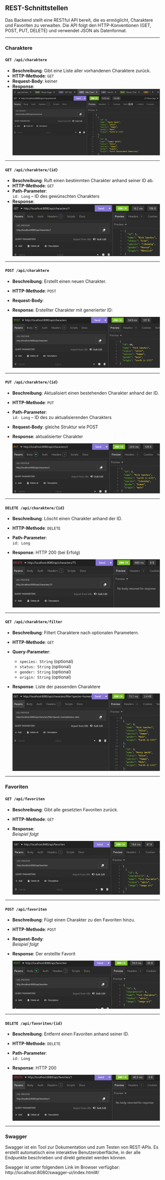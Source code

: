 ## REST-Schnittstellen

Das Backend stellt eine RESTful API bereit, die es ermöglicht, Charaktere und Favoriten zu verwalten. Die API folgt den HTTP-Konventionen (GET, POST, PUT, DELETE) und verwendet JSON als Datenformat.

---

### Charaktere

#### `GET /api/charaktere`
- **Beschreibung**: Gibt eine Liste aller vorhandenen Charaktere zurück.
- **HTTP-Methode**: `GET`
- **Request-Body**: keiner
- **Response**:  
  ![REST1](/docs/screenshots/REST1.png)


---

#### `GET /api/charaktere/{id}`
- **Beschreibung**: Ruft einen bestimmten Charakter anhand seiner ID ab.
- **HTTP-Methode**: `GET`
- **Path-Parameter**:  
  `id: Long` – ID des gewünschten Charakters
- **Response**:  
  ![REST2](/docs/screenshots/REST2.png)


---

#### `POST /api/charaktere`
- **Beschreibung**: Erstellt einen neuen Charakter.
- **HTTP-Methode**: `POST`
- **Request-Body**:
- **Response**: Erstellter Charakter mit generierter ID:

  ![REST3](/docs/screenshots/REST3.png)


---

#### `PUT /api/charaktere/{id}`
- **Beschreibung**: Aktualisiert einen bestehenden Charakter anhand der ID.
- **HTTP-Methode**: `PUT`
- **Path-Parameter**:  
  `id: Long` – ID des zu aktualisierenden Charakters
- **Request-Body**: gleiche Struktur wie POST
- **Response**: aktualisierter Charakter

  ![REST4](/docs/screenshots/REST4.png)


---

#### `DELETE /api/charaktere/{id}`
- **Beschreibung**: Löscht einen Charakter anhand der ID.
- **HTTP-Methode**: `DELETE`
- **Path-Parameter**:  
  `id: Long`
- **Response**: HTTP 200 (bei Erfolg)

  ![REST5](/docs/screenshots/REST5.png)


---

#### `GET /api/charaktere/filter`
- **Beschreibung**: Filtert Charaktere nach optionalen Parametern.
- **HTTP-Methode**: `GET`
- **Query-Parameter**:
    - `species: String` (optional)
    - `status: String` (optional)
    - `gender: String` (optional)
    - `origin: String` (optional)
- **Response**: Liste der passenden Charaktere

  ![REST6](/docs/screenshots/REST6.png)


---

### Favoriten

#### `GET /api/favoriten`
- **Beschreibung**: Gibt alle gesetzten Favoriten zurück.
- **HTTP-Methode**: `GET`
- **Response**:  
  _Beispiel folgt_

  ![REST7](/docs/screenshots/REST7.png)


---

#### `POST /api/favoriten`
- **Beschreibung**: Fügt einen Charakter zu den Favoriten hinzu.
- **HTTP-Methode**: `POST`
- **Request-Body**:  
  _Beispiel folgt_
- **Response**: Der erstellte Favorit

  ![REST8](/docs/screenshots/REST8.png)


---

#### `DELETE /api/favoriten/{id}`
- **Beschreibung**: Entfernt einen Favoriten anhand seiner ID.
- **HTTP-Methode**: `DELETE`
- **Path-Parameter**:  
  `id: Long`
- **Response**: HTTP 200

  ![REST9](/docs/screenshots/REST9.png)

---

### Swagger

Swagger ist ein Tool zur Dokumentation und zum Testen von REST-APIs. Es erstellt automatisch eine interaktive Benutzeroberfläche, in der alle Endpunkte beschrieben und direkt getestet werden können.

Swagger ist unter folgendem Link im Browser verfügbar:
http://localhost:8080/swagger-ui/index.html#/
